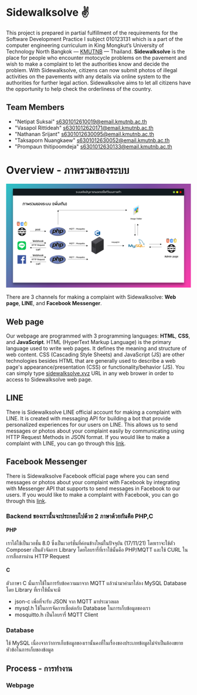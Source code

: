 # Sidewalksolve ✌

This project is prepared in partial fulfillment of the requirements for the Software Development Practice I subject 010123131 which is a part of the computer engineering curriculum in King Mongkut’s University of Technology North Bangkok — <a href="https://www.kmutnb.ac.th/">KMUTNB</a> — Thailand. **Sidewalksolve** is the place for people who encounter motocycle problems on the pavement and wish to make a complaint to let the authorities know and decide the problem. With Sidewalksolve, citizens can now submit photos of illegal activities on the pavements with any details via online system to the authorities for further legal action. Sidewalksolve aims to let all citizens have the opportunity to help check the orderliness of the country.

## Team Members
- "Netipat Suksai" s6301012610019@email.kmutnb.ac.th
- "Vasapol Rittideah" s6301012620171@email.kmutnb.ac.th
- "Nathanan Srijant" s6301012630095@email.kmutnb.ac.th
- "Taksaporn Nuangkaew" s6301012630052@email.kmutnb.ac.th
- "Prompaun thitipoomdeja" s6301012630133@email.kmutnb.ac.th

# Overview - ภาพรวมของระบบ

<p align="left">
  <img src="https://github.com/iBeamKung/Sidewalksolve/blob/main/image/overview2.png?raw=true">
</p>

There are 3 channels for making a complaint with Sidewalksolve: **Web page**, **LINE**, and **Facebook Messenger**.

## **Web page**   
Our webpage are programmed with 3 programming languages: **HTML**, **CSS**, and **JavaScript**. HTML (HyperText Markup Language) is the primary language used to                 write web pages. It defines the meaning and structure of web content. CSS (Cascading Style Sheets) and JavaScript (JS) are other technologies besides HTML that                are generally used to describe a web page's appearance/presentation (CSS) or functionality/behavior (JS). You can simply type <a                                  href="https://sidewalksolve.xyz/">sidewalksolve.xyz</a> URL in any web brower in order to access to Sidewalksolve web page.

## **LINE**
There is Sidewalksolve LINE official account for making a complaint with LINE. It is created with messaging API for building a bot that provide personalized experiences for our users on LINE. This allows us to send messages or photos about your complaint easily by communicating using HTTP Request Methods in JSON format. If you would like to make a complaint with LINE, you can go through this <a href="https://page.line.me/?accountId=422phooi">link</a>.


## Facebook Messenger
There is Sidewalksolve Facebook official page where you can send messages or photos about your complaint with Facebook by integrating with Messenger API that supports to send messages in Facebook to our users. If you would like to make a complaint with Facebook, you can go through this <a href="https://www.facebook.com/Sidewalksolve/">link</a>.
### Backend ของเรานั้นจะประกอบไปด้วย 2 ภาษาด้วยกันคือ PHP,C

#### PHP
เราได้ใช้เป็นเวอชั่น 8.0 ซึ่งเป็นเวอร์ชั่นที่ค่อนข้างใหม่ในปัจจุบัน (17/11/21) โดยเราจะใช้ตัว Composer เป็นตัวจัดการ Library โดยไลบรารี่ที่เราใช้นั้นคือ PHP/MQTT และใช้ CURL ในการสื่อสารผ่าน HTTP Request

#### C
ตัวภาษา C นั้นเราใช้ในการรับข้อความมาจาก MQTT แล้วนำมาค่ามาใส่ลง MySQL Database โดย Library ที่เราใช้นั้นจะมี
- json-c เพื่อที่จะรับ JSON จาก MQTT มาประมวลผล
- mysql.h ใช้ในการจัดการเชื่อต่อกับ Database ในการเก็บข้อมูลของเรา
- mosquitto.h เป็นไลบรารี่ MQTT Client 

### Database
ใช้ MySQL เนื่องจากว่าการเก็บข้อมูลของเรานั้นคงที่ในเรื่องของประเภทข้อมูลไม่จำเป็นต้องขยายหัวข้อในการเก็บของข้อมูล


Process - การทำงาน
----

### Webpage
